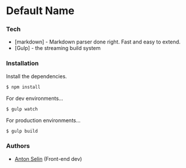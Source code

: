 # Default Name

### Tech

* [markdown] - Markdown parser done right. Fast and easy to extend.
* [Gulp] - the streaming build system

### Installation

Install the dependencies.

```sh
$ npm install 
```

For dev environments...
```sh
$ gulp watch
```

For production environments...
```sh
$ gulp build
```

### Authors

* [Anton Selin](https://github.com/selinAnt0n) (Front-end dev)